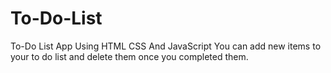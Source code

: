 # To-Do-List
To-Do List App Using HTML CSS And JavaScript
You can add new items to your to do list and delete them once you completed them.